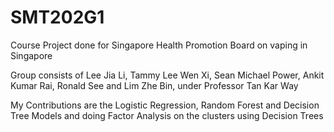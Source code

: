 # SMT202G1

Course Project done for Singapore Health Promotion Board on vaping in Singapore

Group consists of Lee Jia Li, Tammy Lee Wen Xi, Sean Michael Power, Ankit Kumar Rai, Ronald See and Lim Zhe Bin, under Professor Tan Kar Way

My Contributions are the Logistic Regression, Random Forest and Decision Tree Models and doing Factor Analysis on the clusters using Decision Trees
